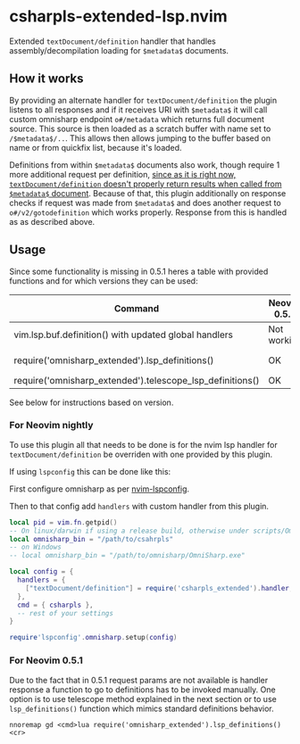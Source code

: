 # csharpls-extended-lsp.nvim

Extended `textDocument/definition` handler that handles assembly/decompilation
loading for `$metadata$` documents.

## How it works

By providing an alternate handler for `textDocument/definition` the plugin listens
to all responses and if it receives URI with `$metadata$` it will call custom
omnisharp endpoint `o#/metadata` which returns full document source. This source
is then loaded as a scratch buffer with name set to `/$metadata$/..`. This allows
then allows jumping to the buffer based on name or from quickfix list, because it's
loaded.

Definitions from within `$metadata$` documents also work, though require 1 more
additional request per definition, [since as it is right now, `textDocument/definition`
doesn't properly return results when called from `$metadata$` document](https://github.com/OmniSharp/omnisharp-roslyn/issues/2238).
Because of that, this plugin additionally on response checks if request was made from `$metadata$` and
does another request to `o#/v2/gotodefinition` which works properly. Response from this
is handled as as described above.

## Usage

Since some functionality is missing in 0.5.1 heres a table with provided
functions and for which versions they can be used:

| Command  | Neovim 0.5.1 | Neovim Nightly |
| ------------- | ------------- | ------------- |
| vim.lsp.buf.definition() with updated global handlers  | Not working  | OK |
| require('omnisharp_extended').lsp_definitions()  | OK  | OK (but unnecessary) |
| require('omnisharp_extended').telescope_lsp_definitions()  | OK  | OK |

See below for instructions based on version.

### For Neovim **nightly**

To use this plugin all that needs to be done is for the nvim lsp handler for
`textDocument/definition` be overriden with one provided by this plugin.

If using `lspconfig` this can be done like this:

First configure omnisharp as per [nvim-lspconfig](https://github.com/neovim/nvim-lspconfig/blob/master/CONFIG.md#omnisharp).

Then to that config add `handlers` with custom handler from this plugin.

```lua
local pid = vim.fn.getpid()
-- On linux/darwin if using a release build, otherwise under scripts/OmniSharp(.Core)(.cmd)
local omnisharp_bin = "/path/to/csahrpls"
-- on Windows
-- local omnisharp_bin = "/path/to/omnisharp/OmniSharp.exe"

local config = {
  handlers = {
    ["textDocument/definition"] = require('csharpls_extended').handler,
  },
  cmd = { csharpls },
  -- rest of your settings
}

require'lspconfig'.omnisharp.setup(config)
```

### For Neovim 0.5.1

Due to the fact that in 0.5.1 request params are not available is handler
response a function to go to definitions has to be invoked manually. One option is to use
telescope method explained in the next section or to use `lsp_definitions()` function which
mimics standard definitions behavior.

```vimscript
nnoremap gd <cmd>lua require('omnisharp_extended').lsp_definitions()<cr>
```
